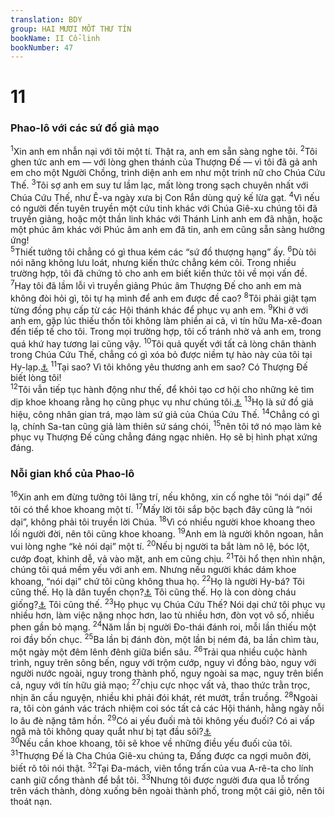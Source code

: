 ```yaml
---
translation: BDY
group: HAI MƯƠI MỐT THƯ TÍN
bookName: II Cổ-linh 
bookNumber: 47
---
```


<div class="title"><h1>11</h1><h3>Phao-lô với các sứ đồ giả mạo</h3></div>
<span class="verse 2co_11_1"><sup>1</sup>Xin anh em nhẫn nại với tôi một tí. Thật ra, anh em sẵn sàng nghe tôi. </span>
<span class="verse 2co_11_2"><sup>2</sup>Tôi ghen tức anh em — với lòng ghen thánh của Thượng Đế — vì tôi đã gả anh em cho một Người Chồng, trình diện anh em như một trinh nữ cho Chúa Cứu Thế. </span>
<span class="verse 2co_11_3"><sup>3</sup>Tôi sợ anh em suy tư lầm lạc, mất lòng trong sạch chuyên nhất với Chúa Cứu Thế, như Ê-va ngày xưa bị Con Rắn dùng quỷ kế lừa gạt. </span>
<span class="verse 2co_11_4"><sup>4</sup>Vì nếu có người đến tuyên truyền một cứu tinh khác với Chúa Giê-xu chúng tôi đã truyền giảng, hoặc một thần linh khác với Thánh Linh anh em đã nhận, hoặc một phúc âm khác với Phúc âm anh em đã tin, anh em cũng sẵn sàng hưởng ứng!<br/></span>
<span class="verse 2co_11_5"><sup>5</sup>Thiết tưởng tôi chẳng có gì thua kém các “sứ đồ thượng hạng” ấy. </span>
<span class="verse 2co_11_6"><sup>6</sup>Dù tôi nói năng không lưu loát, nhưng kiến thức chẳng kém cõi. Trong nhiều trường hợp, tôi đã chứng tỏ cho anh em biết kiến thức tôi về mọi vấn đề. </span>
<span class="verse 2co_11_7"><sup>7</sup>Hay tôi đã lầm lỗi vì truyền giảng Phúc âm Thượng Đế cho anh em mà không đòi hỏi gì, tôi tự hạ mình để anh em được đề cao? </span>
<span class="verse 2co_11_8"><sup>8</sup>Tôi phải giật tạm từng đồng phụ cấp từ các Hội thánh khác để phục vụ anh em. </span>
<span class="verse 2co_11_9"><sup>9</sup>Khi ở với anh em, gặp lúc thiếu thốn tôi không làm phiền ai cả, vì tín hữu Ma-xê-đoan đến tiếp tế cho tôi. Trong mọi trường hợp, tôi cố tránh nhờ vả anh em, trong quá khứ hay tương lai cũng vậy. </span>
<span class="verse 2co_11_10"><sup>10</sup>Tôi quả quyết với tất cả lòng chân thành trong Chúa Cứu Thế, chẳng có gì xóa bỏ được niềm tự hào này của tôi tại Hy-lạp.<a href="#" data-toggle="tooltip" data-placement="bottom" title="Nt Achaia">⚓</a> </span>
<span class="verse 2co_11_11"><sup>11</sup>Tại sao? Vì tôi không yêu thương anh em sao? Có Thượng Đế biết lòng tôi!<br/></span>
<span class="verse 2co_11_12"><sup>12</sup>Tôi vẫn tiếp tục hành động như thế, để khỏi tạo cơ hội cho những kẻ tìm dịp khoe khoang rằng họ cũng phục vụ như chúng tôi.<a href="#" data-toggle="tooltip" data-placement="bottom" title="Thật ra họ đòi tiền của tín hữu Cổ-linh trong khi Phao-lô tự túc phục vụ Chúa">⚓</a> </span>
<span class="verse 2co_11_13"><sup>13</sup>Họ là sứ đồ giả hiệu, công nhân gian trá, mạo làm sứ giả của Chúa Cứu Thế. </span>
<span class="verse 2co_11_14"><sup>14</sup>Chẳng có gì lạ, chính Sa-tan cũng giả làm thiên sứ sáng chói, </span>
<span class="verse 2co_11_15"><sup>15</sup>nên tôi tớ nó mạo làm kẻ phục vụ Thượng Đế cũng chẳng đáng ngạc nhiên. Họ sẽ bị hình phạt xứng đáng.</span>
<div class="title"><h3>Nỗi gian khổ của Phao-lô</h3></div>
<span class="verse 2co_11_16"><sup>16</sup>Xin anh em đừng tưởng tôi lãng trí, nếu không, xin cố nghe tôi “nói dại” để tôi có thể khoe khoang một tí. </span>
<span class="verse 2co_11_17"><sup>17</sup>Mấy lời tôi sắp bộc bạch đây cũng là “nói dại”, không phải tôi truyền lời Chúa. </span>
<span class="verse 2co_11_18"><sup>18</sup>Vì có nhiều người khoe khoang theo lối người đời, nên tôi cũng khoe khoang. </span>
<span class="verse 2co_11_19"><sup>19</sup>Anh em là người khôn ngoan, hẳn vui lòng nghe “kẻ nói dại” một tí. </span>
<span class="verse 2co_11_20"><sup>20</sup>Nếu bị người ta bắt làm nô lệ, bóc lột, cướp đoạt, khinh dễ, vả vào mặt, anh em cũng chịu. </span>
<span class="verse 2co_11_21"><sup>21</sup>Tôi hổ thẹn nhìn nhận, chúng tôi quá mềm yếu với anh em. Nhưng nếu người khác dám khoe khoang, “nói dại” chứ tôi cũng không thua họ. </span>
<span class="verse 2co_11_22"><sup>22</sup>Họ là người Hy-bá? Tôi cũng thế. Họ là dân tuyển chọn?<a href="#" data-toggle="tooltip" data-placement="bottom" title="Nt dân Y-sơ-ra-ên">⚓</a> Tôi cũng thế. Họ là con dòng cháu giống?<a href="#" data-toggle="tooltip" data-placement="bottom" title="Nt dòng dõi Áp-ra-ham">⚓</a> Tôi cũng thế. </span>
<span class="verse 2co_11_23"><sup>23</sup>Họ phục vụ Chúa Cứu Thế? Nói dại chứ tôi phục vụ nhiều hơn, làm việc nặng nhọc hơn, lao tù nhiều hơn, đòn vọt vô số, nhiều phen gần bỏ mạng. </span>
<span class="verse 2co_11_24"><sup>24</sup>Năm lần bị người Đo-thái đánh roi, mỗi lần thiếu một roi đầy bốn chục. </span>
<span class="verse 2co_11_25"><sup>25</sup>Ba lần bị đánh đòn, một lần bị ném đá, ba lần chìm tàu, một ngày một đêm lênh đênh giữa biển sâu. </span>
<span class="verse 2co_11_26"><sup>26</sup>Trải qua nhiều cuộc hành trình, nguy trên sông bến, nguy với trộm cướp, nguy vì đồng bào, nguy với người nước ngoài, nguy trong thành phố, nguy ngoài sa mạc, nguy trên biển cả, nguy với tín hữu giả mạo; </span>
<span class="verse 2co_11_27"><sup>27</sup>chịu cực nhọc vất vả, thao thức trằn trọc, nhịn ăn cầu nguyện, nhiều khi phải đói khát, rét mướt, trần truồng. </span>
<span class="verse 2co_11_28"><sup>28</sup>Ngoài ra, tôi còn gánh vác trách nhiệm coi sóc tất cả các Hội thánh, hằng ngày nỗi lo âu đè nặng tâm hồn. </span>
<span class="verse 2co_11_29"><sup>29</sup>Có ai yếu đuối mà tôi không yếu đuối? Có ai vấp ngã mà tôi không quay quắt như bị tạt đầu sôi?<a href="#" data-toggle="tooltip" data-placement="bottom" title="Nt thiêu đốt">⚓</a><br/></span>
<span class="verse 2co_11_30"><sup>30</sup>Nếu cần khoe khoang, tôi sẽ khoe về những điều yếu đuối của tôi. </span>
<span class="verse 2co_11_31"><sup>31</sup>Thượng Đế là Cha Chúa Giê-xu chúng ta, Đấng được ca ngợi muôn đời, biết rõ tôi nói thật. </span>
<span class="verse 2co_11_32"><sup>32</sup>Tại Đa-mách, viên tổng trấn của vua A-rê-ta cho lính canh giữ cổng thành để bắt tôi. </span>
<span class="verse 2co_11_33"><sup>33</sup>Nhưng tôi được người đưa qua lỗ trống trên vách thành, dòng xuống bên ngoài thành phố, trong một cái giỏ, nên tôi thoát nạn.</span>

